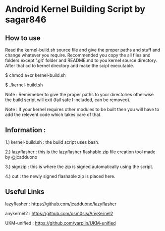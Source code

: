 # Android Kernel Building Script by sagar846

## How to use

Read the kernel-build.sh source file and give the proper paths and stuff and change whatever you require.
Recommended you copy the all files and folders except '.git' folder and README.md to you kernel source directory.
After that cd to kernel directory and make the scipt executable.

$ chmod a+xr kernel-build.sh

$ ./kernel-build.sh

Note : Rememeber to give the proper paths to your directories otherwise the build script will exit (fail safe I included, can be removed).

Note : If your kernel requires other modules to be built then you will have to add the relevent code  which takes care of that.

## Information :

1.) kernel-build.sh : the build script uses bash.

2.) lazyflasher : this is the lazyflasher flashable zip file creation tool made by @jcadduono

3.) signzip : this is where the zip is signed automatically using the script.

4.) out : the newly signed flashable zip is placed here.

## Useful Links

lazyflasher : https://github.com/jcadduono/lazyflasher

anykernel2  : https://github.com/osm0sis/AnyKernel2

UKM-unified : https://github.com/yarpiin/UKM-unified
